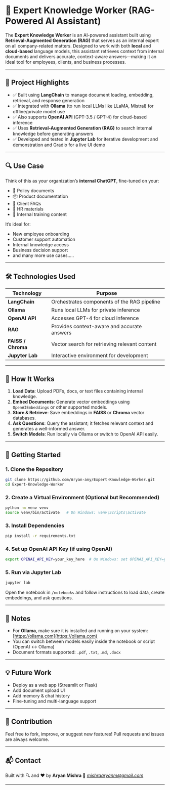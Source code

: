 # 🧠 Expert Knowledge Worker (RAG-Powered AI Assistant)

The **Expert Knowledge Worker** is an AI-powered assistant built using **Retrieval-Augmented Generation (RAG)** that serves as an internal expert on all company-related matters. Designed to work with both **local** and **cloud-based** language models, this assistant retrieves context from internal documents and delivers accurate, context-aware answers—making it an ideal tool for employees, clients, and business processes.

---

## 🚀 Project Highlights

* ✅ Built using **LangChain** to manage document loading, embedding, retrieval, and response generation
* ✅ Integrated with **Ollama** (to run local LLMs like LLaMA, Mistral) for offline/private model use
* ✅ Also supports **OpenAI API** (GPT-3.5 / GPT-4) for cloud-based inference
* ✅ Uses **Retrieval-Augmented Generation (RAG)** to search internal knowledge before generating answers
* ✅ Developed and tested in **Jupyter Lab** for iterative development and demonstration and Gradio for a live UI demo

---

## 🔍 Use Case

Think of this as your organization’s **internal ChatGPT**, fine-tuned on your:

* 📝 Policy documents
* 📦 Product documentation
* 🤝 Client FAQs
* 🧾 HR materials
* 📁 Internal training content

It’s ideal for:

* New employee onboarding
* Customer support automation
* Internal knowledge access
* Business decision support
* and many more use cases.....
---

## 🛠️ Technologies Used

| Technology         | Purpose                                       |
| ------------------ | --------------------------------------------- |
| **LangChain**      | Orchestrates components of the RAG pipeline   |
| **Ollama**         | Runs local LLMs for private inference         |
| **OpenAI API**     | Accesses GPT-4 for cloud inference            |
| **RAG**            | Provides context-aware and accurate answers   |
| **FAISS / Chroma** | Vector search for retrieving relevant content |
| **Jupyter Lab**    | Interactive environment for development       |

---

## 🧪 How It Works

1. **Load Data**: Upload PDFs, docs, or text files containing internal knowledge.
2. **Embed Documents**: Generate vector embeddings using `OpenAIEmbeddings` or other supported models.
3. **Store & Retrieve**: Save embeddings in **FAISS** or **Chroma** vector databases.
4. **Ask Questions**: Query the assistant; it fetches relevant context and generates a well-informed answer.
5. **Switch Models**: Run locally via Ollama or switch to OpenAI API easily.

---


## 🔧 Getting Started

### 1. Clone the Repository

```bash
git clone https://github.com/Aryan-any/Expert-Knowledge-Worker.git
cd Expert-Knowledge-Worker
```

### 2. Create a Virtual Environment (Optional but Recommended)

```bash
python -m venv venv
source venv/bin/activate   # On Windows: venv\Scripts\activate
```

### 3. Install Dependencies

```bash
pip install -r requirements.txt
```

### 4. Set up OpenAI API Key (if using OpenAI)

```bash
export OPENAI_API_KEY=your_key_here  # On Windows: set OPENAI_API_KEY=your_key_here
```

### 5. Run via Jupyter Lab

```bash
jupyter lab
```

Open the notebook in `/notebooks` and follow instructions to load data, create embeddings, and ask questions.

---

## 📌 Notes

* For **Ollama**, make sure it is installed and running on your system: [https://ollama.com](https://ollama.com)
* You can switch between models easily inside the notebook or script (OpenAI ↔ Ollama)
* Document formats supported: `.pdf`, `.txt`, `.md`, `.docx`

---

## 💡 Future Work

* Deploy as a web app (Streamlit or Flask)
* Add document upload UI
* Add memory & chat history
* Fine-tuning and multi-language support

---

## 🤝 Contribution

Feel free to fork, improve, or suggest new features! Pull requests and issues are always welcome.

---

## 📬 Contact

Built with 🔍 and ❤️ by **Aryan Mishra**
📧 *[mishraaryanm@gmail.com](mailto:mishraaryanm@gmail.com)*

---


